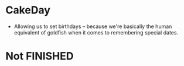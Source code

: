 # CakeDay
- Allowing us to set birthdays – because we're basically the human equivalent of goldfish when it comes to remembering special dates.

# Not FINISHED
